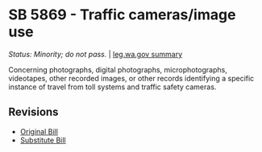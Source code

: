 # SB 5869 - Traffic cameras/image use
*Status: Minority; do not pass.* | [leg.wa.gov summary](https://app.leg.wa.gov/billsummary?BillNumber=5869&Year=2021)

Concerning photographs, digital photographs, microphotographs, videotapes, other recorded images, or other records identifying a specific instance of travel from toll systems and traffic safety cameras.

## Revisions
* [Original Bill](1/)
* [Substitute Bill](S/)
